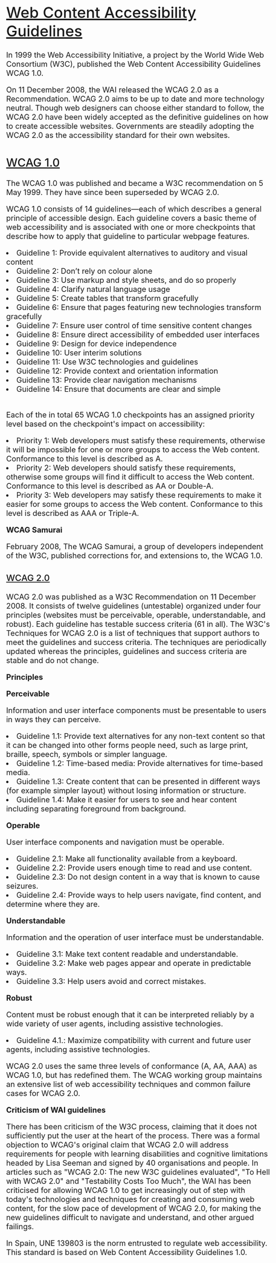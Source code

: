 <!DOCTYPE html>
<html>
    <head>
        <meta charset="utf-8">
        <title>Accessibility standrds</title>
    </head>
    <body>
         <style>
        body{
        font-size: 20px;
        margin: 4em;
        }
        h1{
        font-weight: 500;
        text-intet: 8mm;
        text-decoration: underline;
        }
         h2{
        font-weight: 500;
        text-intet: 8mm;
         text-decoration: underline;
        }
         h3{
        font-weight: 500;
        text-intet: 8mm;
         text-decoration: underline;
        } 
    </style>
      <h1>Web Content Accessibility Guidelines</h1>
      <p>In 1999 the Web Accessibility Initiative, a project by the World Wide Web
Consortium (W3C), published the Web Content Accessibility Guidelines WCAG 1.0.</p>
      <p>On 11 December 2008, the WAI released the WCAG 2.0 as a Recommendation. WCAG
2.0 aims to be up to date and more technology neutral. Though web designers can choose
either standard to follow, the WCAG 2.0 have been widely accepted as the definitive
guidelines on how to create accessible websites. Governments are steadily adopting the
WCAG 2.0 as the accessibility standard for their own websites.</p>
      <h2>WCAG 1.0</h2>
      <p>The WCAG 1.0 was published and became a W3C recommendation on 5 May 1999. They
have since been superseded by WCAG 2.0.</p>
      <p>WCAG 1.0 consists of 14 guidelines—each of which describes a general principle of
accessible design. Each guideline covers a basic theme of web accessibility and is
associated with one or more checkpoints that describe how to apply that guideline to
particular webpage features.</p>
      <li>Guideline 1: Provide equivalent alternatives to auditory and visual content</li>
      <li>Guideline 2: Don’t rely on colour alone</li>
      <li>Guideline 3: Use markup and style sheets, and do so properly</li>
      <li>Guideline 4: Clarify natural language usage</li>
      <li>Guideline 5: Create tables that transform gracefully</li>
      <li>Guideline 6: Ensure that pages featuring new technologies transform gracefully</li>
      <li>Guideline 7: Ensure user control of time sensitive content changes</li>
      <li>Guideline 8: Ensure direct accessibility of embedded user interfaces</li>
      <li>Guideline 9: Design for device independence</li>
      <li>Guideline 10: User interim solutions</li>
      <li>Guideline 11: Use W3C technologies and guidelines</li>
      <li>Guideline 12: Provide context and orientation information</li>
      <li>Guideline 13: Provide clear navigation mechanisms</li>
      <li>Guideline 14: Ensure that documents are clear and simple</li>
         <br>
      <p>Each of the in total 65 WCAG 1.0 checkpoints has an assigned priority level based on the
checkpoint's impact on accessibility:</p>  
      <li>Priority 1: Web developers must satisfy these requirements, otherwise it will be
impossible for one or more groups to access the Web content. Conformance to this
level is described as A.</li>
      <li>Priority 2: Web developers should satisfy these requirements, otherwise some
groups will find it difficult to access the Web content. Conformance to this level is
described as AA or Double-A.</li>
      <li>Priority 3: Web developers may satisfy these requirements to make it easier for
some groups to access the Web content. Conformance to this level is described
as AAA or Triple-A.</li>
        <p><strong>WCAG Samurai</strong></p>
        <p>February 2008, The WCAG Samurai, a group of developers independent of the W3C,
published corrections for, and extensions to, the WCAG 1.0.</p> 
        <h3>WCAG 2.0</h3>
        <p>WCAG 2.0 was published as a W3C Recommendation on 11 December 2008. It consists of
twelve guidelines (untestable) organized under four principles (websites must
be perceivable, operable, understandable, and robust). Each guideline has testable
success criteria (61 in all). The W3C's Techniques for WCAG 2.0 is a list of techniques that
support authors to meet the guidelines and success criteria. The techniques are
periodically updated whereas the principles, guidelines and success criteria are stable and
do not change.</p>
        <p><strong>Principles</strong></p>
        <p><strong>Perceivable</strong></p>
        <p>Information and user interface components must be presentable to users in ways they can
perceive.</p>
        <li>Guideline 1.1: Provide text alternatives for any non-text content so that it can be
changed into other forms people need, such as large print, braille, speech, symbols or
simpler language.</li>
        <li>Guideline 1.2: Time-based media: Provide alternatives for time-based media.</li>
        <li>Guideline 1.3: Create content that can be presented in different ways (for example
simpler layout) without losing information or structure.</li>
        <li>Guideline 1.4: Make it easier for users to see and hear content including separating
foreground from background.</li>
        <p><strong>Operable</strong></p>
        <p>User interface components and navigation must be operable.</p>
        <li>Guideline 2.1: Make all functionality available from a keyboard.</li>
        <li>Guideline 2.2: Provide users enough time to read and use content.</li>
        <li>Guideline 2.3: Do not design content in a way that is known to cause seizures.</li>
        <li>Guideline 2.4: Provide ways to help users navigate, find content, and determine
where they are.</li>
        <p><strong>Understandable</strong></p>
        <p>Information and the operation of user interface must be understandable.</p>
        <li>Guideline 3.1: Make text content readable and understandable.</li>
        <li>Guideline 3.2: Make web pages appear and operate in predictable ways.</li>
        <li>Guideline 3.3: Help users avoid and correct mistakes.</li>
        <p><strong>Robust</strong></p>
        <p>Content must be robust enough that it can be interpreted reliably by a wide variety of user
agents, including assistive technologies.</p>
        <li>Guideline 4.1.: Maximize compatibility with current and future user agents, including
assistive technologies.</li>
        <p>WCAG 2.0 uses the same three levels of conformance (A, AA, AAA) as WCAG 1.0, but has
redefined them. The WCAG working group maintains an extensive list of web accessibility
techniques and common failure cases for WCAG 2.0.</p>
        <p><strong>Criticism of WAI guidelines</strong></p>
        <p>There has been criticism of the W3C process, claiming that it does not sufficiently put the
user at the heart of the process. There was a formal objection to WCAG's original claim that
WCAG 2.0 will address requirements for people with learning disabilities and cognitive
limitations headed by Lisa Seeman and signed by 40 organisations and people. In articles
such as "WCAG 2.0: The new W3C guidelines evaluated", "To Hell with WCAG 2.0" and
"Testability Costs Too Much", the WAI has been criticised for allowing WCAG 1.0 to get
increasingly out of step with today's technologies and techniques for creating and
consuming web content, for the slow pace of development of WCAG 2.0, for making the
new guidelines difficult to navigate and understand, and other argued failings.</p>
        <p>In Spain, UNE 139803 is the norm entrusted to regulate web accessibility. This standard is
based on Web Content Accessibility Guidelines 1.0.</p>
    </body>
</html>


